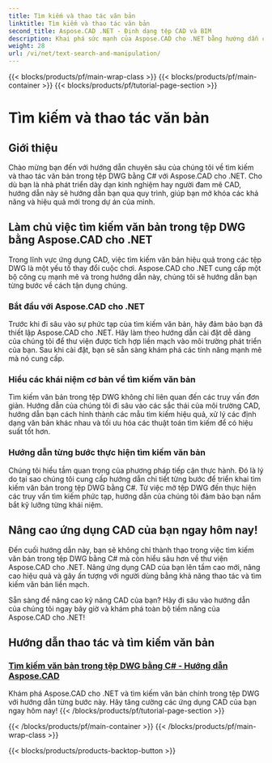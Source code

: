 ```yaml
---
title: Tìm kiếm và thao tác văn bản
linktitle: Tìm kiếm và thao tác văn bản
second_title: Aspose.CAD .NET - Định dạng tệp CAD và BIM
description: Khai phá sức mạnh của Aspose.CAD cho .NET bằng hướng dẫn của chúng tôi về tìm kiếm văn bản trong tệp DWG bằng C#. Nâng cao kỹ năng CAD của bạn và nâng cao ứng dụng của bạn.
weight: 28
url: /vi/net/text-search-and-manipulation/
---
```


{{< blocks/products/pf/main-wrap-class >}}
{{< blocks/products/pf/main-container >}}
{{< blocks/products/pf/tutorial-page-section >}}

# Tìm kiếm và thao tác văn bản


## Giới thiệu

Chào mừng bạn đến với hướng dẫn chuyên sâu của chúng tôi về tìm kiếm và thao tác văn bản trong tệp DWG bằng C# với Aspose.CAD cho .NET. Cho dù bạn là nhà phát triển dày dạn kinh nghiệm hay người đam mê CAD, hướng dẫn này sẽ hướng dẫn bạn qua quy trình, giúp bạn mở khóa các khả năng và hiệu quả mới trong dự án của mình.

## Làm chủ việc tìm kiếm văn bản trong tệp DWG bằng Aspose.CAD cho .NET

Trong lĩnh vực ứng dụng CAD, việc tìm kiếm văn bản hiệu quả trong các tệp DWG là một yếu tố thay đổi cuộc chơi. Aspose.CAD cho .NET cung cấp một bộ công cụ mạnh mẽ và trong hướng dẫn này, chúng tôi sẽ hướng dẫn bạn từng bước về cách tận dụng chúng.

### Bắt đầu với Aspose.CAD cho .NET

Trước khi đi sâu vào sự phức tạp của tìm kiếm văn bản, hãy đảm bảo bạn đã thiết lập Aspose.CAD cho .NET. Hãy làm theo hướng dẫn cài đặt dễ dàng của chúng tôi để thư viện được tích hợp liền mạch vào môi trường phát triển của bạn. Sau khi cài đặt, bạn sẽ sẵn sàng khám phá các tính năng mạnh mẽ mà nó cung cấp.

### Hiểu các khái niệm cơ bản về tìm kiếm văn bản

Tìm kiếm văn bản trong tệp DWG không chỉ liên quan đến các truy vấn đơn giản. Hướng dẫn của chúng tôi đi sâu vào các sắc thái của môi trường CAD, hướng dẫn bạn cách hình thành các mẫu tìm kiếm hiệu quả, xử lý các định dạng văn bản khác nhau và tối ưu hóa các thuật toán tìm kiếm để có hiệu suất tốt hơn.

### Hướng dẫn từng bước thực hiện tìm kiếm văn bản

Chúng tôi hiểu tầm quan trọng của phương pháp tiếp cận thực hành. Đó là lý do tại sao chúng tôi cung cấp hướng dẫn chi tiết từng bước để triển khai tìm kiếm văn bản trong tệp DWG bằng C#. Từ việc mở tệp DWG đến thực hiện các truy vấn tìm kiếm phức tạp, hướng dẫn của chúng tôi đảm bảo bạn nắm bắt kỹ lưỡng từng khái niệm. 

## Nâng cao ứng dụng CAD của bạn ngay hôm nay!

Đến cuối hướng dẫn này, bạn sẽ không chỉ thành thạo trong việc tìm kiếm văn bản trong tệp DWG bằng C# mà còn hiểu sâu hơn về thư viện Aspose.CAD cho .NET. Nâng ứng dụng CAD của bạn lên tầm cao mới, nâng cao hiệu quả và gây ấn tượng với người dùng bằng khả năng thao tác và tìm kiếm văn bản liền mạch.

Sẵn sàng để nâng cao kỹ năng CAD của bạn? Hãy đi sâu vào hướng dẫn của chúng tôi ngay bây giờ và khám phá toàn bộ tiềm năng của Aspose.CAD cho .NET!
## Hướng dẫn thao tác và tìm kiếm văn bản
### [Tìm kiếm văn bản trong tệp DWG bằng C# - Hướng dẫn Aspose.CAD](./searching-text-in-dwg-files/)
Khám phá Aspose.CAD cho .NET và tìm kiếm văn bản chính trong tệp DWG với hướng dẫn từng bước này. Hãy tăng cường các ứng dụng CAD của bạn ngay hôm nay!
{{< /blocks/products/pf/tutorial-page-section >}}

{{< /blocks/products/pf/main-container >}}
{{< /blocks/products/pf/main-wrap-class >}}

{{< blocks/products/products-backtop-button >}}
